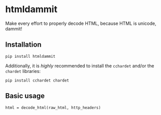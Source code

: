 # htmldammit

Make every effort to properly decode HTML, because HTML is unicode, dammit!

## Installation

`pip install htmldammit`

Additionally, it is _highly_ recommended to install the `cchardet` and/or
the `chardet` libraries:

`pip install cchardet chardet`

## Basic usage

`html = decode_html(raw_html, http_headers)`
